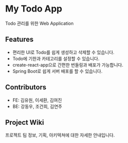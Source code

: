 # My Todo App

Todo 관리를 위한 Web Application

## Features

- 편리한 UI로 Todo를 쉽게 생성하고 삭제할 수 있습니다. 
- Todo에 기한과 카테고리를 설정할 수 있습니다.
- create-react-app으로 간편한 번들링과 배포가 가능합니다.
- Spring Boot로 쉽게 서버 배포를 할 수 있습니다.

## Contributors

- FE: 김유원, 이세환, 김여진
- BE: 강동우, 조건희, 김연주

## Project Wiki

프로젝트 팀 정보, 기획, 아키텍쳐에 대한 자세한 안내입니다.